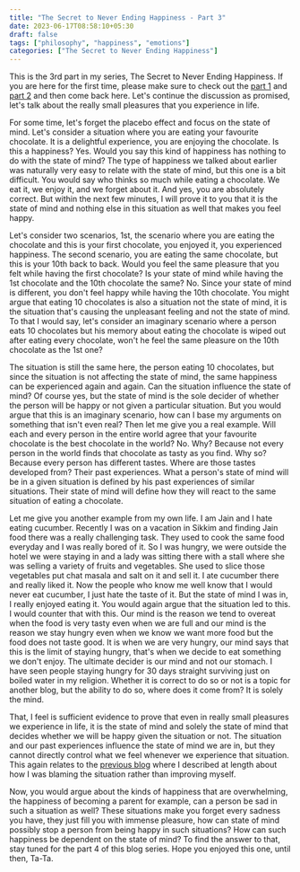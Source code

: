 ```yaml
---
title: "The Secret to Never Ending Happiness - Part 3"
date: 2023-06-17T08:58:10+05:30
draft: false
tags: ["philosophy", "happiness", "emotions"]
categories: ["The Secret to Never Ending Happiness"]
---
```


This is the 3rd part in my series, The Secret to Never Ending Happiness. If you are here for the first time, please make sure to check out the [part 1](/posts/the-secret-to-never-ending-happiness-1) and [part 2](/posts/the-secret-to-never-ending-happiness-2) and then come back here. Let's continue the discussion as promised, let's talk about the really small pleasures that you experience in life.  
  
For some time, let's forget the placebo effect and focus on the state of mind. Let's consider a situation where you are eating your favourite chocolate. It is a delightful experience, you are enjoying the chocolate. Is this a happiness? Yes. Would you say this kind of happiness has nothing to do with the state of mind? The type of happiness we talked about earlier was naturally very easy to relate with the state of mind, but this one is a bit difficult. You would say who thinks so much while eating a chocolate. We eat it, we enjoy it, and we forget about it. And yes, you are absolutely correct. But within the next few minutes, I will prove it to you that it is the state of mind and nothing else in this situation as well that makes you feel happy.  

Let's consider two scenarios, 1st, the scenario where you are eating the chocolate and this is your first chocolate, you enjoyed it, you experienced happiness. The second scenario, you are eating the same chocolate, but this is your 10th back to back. Would you feel the same pleasure that you felt while having the first chocolate? Is your state of mind while having the 1st chocolate and the 10th chocolate the same? No. Since your state of mind is different, you don't feel happy while having the 10th chocolate. You might argue that eating 10 chocolates is also a situation not the state of mind, it is the situation that's causing the unpleasant feeling and not the state of mind. To that I would say, let's consider an imaginary scenario where a person eats 10 chocolates but his memory about eating the chocolate is wiped out after eating every chocolate, won't he feel the same pleasure on the 10th chocolate as the 1st one?  
  
The situation is still the same here, the person eating 10 chocolates, but since the situation is not affecting the state of mind, the same happiness can be experienced again and again. Can the situation influence the state of mind? Of course yes, but the state of mind is the sole decider of whether the person will be happy or not given a particular situation. But you would argue that this is an imaginary scenario, how can I base my arguments on something that isn't even real? Then let me give you a real example. Will each and every person in the entire world agree that your favourite chocolate is the best chocolate in the world? No. Why? Because not every person in the world finds that chocolate as tasty as you find. Why so? Because every person has different tastes. Where are those tastes developed from? Their past experiences. What a person's state of mind will be in a given situation is defined by his past experiences of similar situations. Their state of mind will define how they will react to the same situation of eating a chocolate.  
  
Let me give you another example from my own life. I am Jain and I hate eating cucumber. Recently I was on a vacation in Sikkim and finding Jain food there was a really challenging task. They used to cook the same food everyday and I was really bored of it. So I was hungry, we were outside the hotel we were staying in and a lady was sitting there with a stall where she was selling a variety of fruits and vegetables. She used to slice those vegetables put chat masala and salt on it and sell it. I ate cucumber there and really liked it. Now the people who know me well know that I would never eat cucumber, I just hate the taste of it. But the state of mind I was in, I really enjoyed eating it. You would again argue that the situation led to this. I would counter that with this. Our mind is the reason we tend to overeat when the food is very tasty even when we are full and our mind is the reason we stay hungry even when we know we want more food but the food does not taste good. It is when we are very hungry, our mind says that this is the limit of staying hungry, that's when we decide to eat something we don't enjoy. The ultimate decider is our mind and not our stomach. I have seen people staying hungry for 30 days straight surviving just on boiled water in my religion. Whether it is correct to do so or not is a topic for another blog, but the ability to do so, where does it come from? It is solely the mind.  
  
That, I feel is sufficient evidence to prove that even in really small pleasures we experience in life, it is the state of mind and solely the state of mind that decides whether we will be happy given the situation or not. The situation and our past experiences influence the state of mind we are in, but they cannot directly control what we feel whenever we experience that situation. This again relates to the [previous blog](/posts/the-secret-to-never-ending-happiness-2) where I described at length about how I was blaming the situation rather than improving myself.  
  
Now, you would argue about the kinds of happiness that are overwhelming, the happiness of becoming a parent for example, can a person be sad in such a situation as well? These situations make you forget every sadness you have, they just fill you with immense pleasure, how can state of mind possibly stop a person from being happy in such situations? How can such happiness be dependent on the state of mind? To find the answer to that, stay tuned for the part 4 of this blog series. Hope you enjoyed this one, until then, Ta-Ta.  